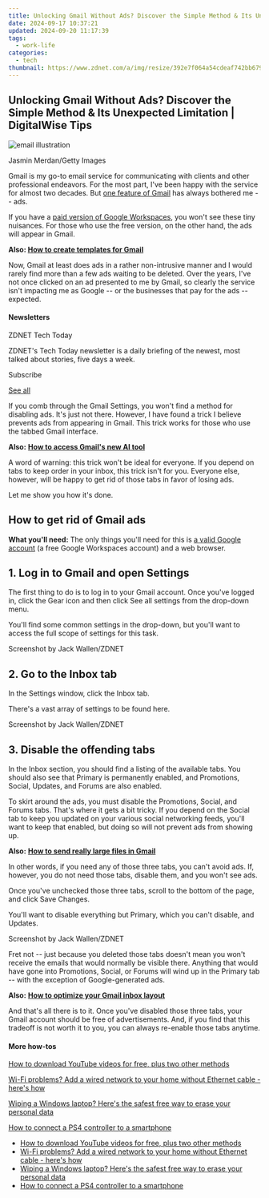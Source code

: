 ```yaml
---
title: Unlocking Gmail Without Ads? Discover the Simple Method & Its Unexpected Limitation | DigitalWise Tips
date: 2024-09-17 10:37:21
updated: 2024-09-20 11:17:39
tags:
  - work-life
categories:
  - tech
thumbnail: https://www.zdnet.com/a/img/resize/392e7f064a54cdeaf742bb679d0fc13b622b8bd7/2023/08/17/adb5dd32-3aed-4912-91d7-3393455dc90e/gettyimages-1368514792.jpg?width=278&height=156&fit=crop&auto=webp
---
```


## Unlocking Gmail Without Ads? Discover the Simple Method & Its Unexpected Limitation | DigitalWise Tips

![email illustration](https://www.zdnet.com/a/img/resize/b8769f8003c50b9ea731030d8c1c7f3b711f3751/2023/08/17/adb5dd32-3aed-4912-91d7-3393455dc90e/gettyimages-1368514792.jpg?auto=webp&width=1280)

Jasmin Merdan/Getty Images

Gmail is my go-to email service for communicating with clients and other professional endeavors. For the most part, I've been happy with the service for almost two decades. But [one feature of Gmail](https://www.zdnet.com/home-and-office/work-life/how-to-block-someone-on-gmail-quickly-and-easily/) has always bothered me -- ads.

If you have a [paid version of Google Workspaces](https://www.zdnet.com/article/why-my-two-person-company-bought-a-google-workspace-enterprise-plan/), you won't see these tiny nuisances. For those who use the free version, on the other hand, the ads will appear in Gmail.

**Also: [How to create templates for Gmail](https://www.zdnet.com/home-and-office/work-life/how-to-create-and-use-templates-for-gmail/)**

Now, Gmail at least does ads in a rather non-intrusive manner and I would rarely find more than a few ads waiting to be deleted. Over the years, I've not once clicked on an ad presented to me by Gmail, so clearly the service isn't impacting me as Google -- or the businesses that pay for the ads -- expected. 

#### Newsletters

ZDNET Tech Today

ZDNET's Tech Today newsletter is a daily briefing of the newest, most talked about stories, five days a week.

 Subscribe

[See all](https://www.zdnet.com/newsletters/)

If you comb through the Gmail Settings, you won't find a method for disabling ads. It's just not there. However, I have found a trick I believe prevents ads from appearing in Gmail. This trick works for those who use the tabbed Gmail interface. 

**Also:** [**How to access Gmail's new AI tool**](https://www.zdnet.com/article/gmail-will-help-you-write-your-emails-now-how-to-access-googles-new-ai-tool/)

A word of warning: this trick won't be ideal for everyone. If you depend on tabs to keep order in your inbox, this trick isn't for you. Everyone else, however, will be happy to get rid of those tabs in favor of losing ads.

Let me show you how it's done.

## How to get rid of Gmail ads

**What you'll need:** The only things you'll need for this is [a valid Google account](https://www.zdnet.com/article/google-starts-warning-users-about-potential-inactive-account-deletions/) (a free Google Workspaces account) and a web browser.

## 1\. Log in to Gmail and open Settings

The first thing to do is to log in to your Gmail account. Once you've logged in, click the Gear icon and then click See all settings from the drop-down menu.

You'll find some common settings in the drop-down, but you'll want to access the full scope of settings for this task.

Screenshot by Jack Wallen/ZDNET

## 2\. Go to the Inbox tab

In the Settings window, click the Inbox tab.

There's a vast array of settings to be found here.

Screenshot by Jack Wallen/ZDNET

## 3\. Disable the offending tabs

In the Inbox section, you should find a listing of the available tabs. You should also see that Primary is permanently enabled, and Promotions, Social, Updates, and Forums are also enabled. 

To skirt around the ads, you must disable the Promotions, Social, and Forums tabs. That's where it gets a bit tricky. If you depend on the Social tab to keep you updated on your various social networking feeds, you'll want to keep that enabled, but doing so will not prevent ads from showing up.

**Also:** [**How to send really large files in Gmail**](https://www.zdnet.com/home-and-office/work-life/how-to-send-large-files-up-to-10gb-in-gmail/)

In other words, if you need any of those three tabs, you can't avoid ads. If, however, you do not need those tabs, disable them, and you won't see ads.

Once you've unchecked those three tabs, scroll to the bottom of the page, and click Save Changes.

You'll want to disable everything but Primary, which you can't disable, and Updates.

Screenshot by Jack Wallen/ZDNET

Fret not -- just because you deleted those tabs doesn't mean you won't receive the emails that would normally be visible there. Anything that would have gone into Promotions, Social, or Forums will wind up in the Primary tab -- with the exception of Google-generated ads.

**Also:** [**How to optimize your Gmail inbox layout**](https://www.zdnet.com/home-and-office/work-life/how-to-change-your-gmail-inbox-layout-and-why-you-might-want-to/)

And that's all there is to it. Once you've disabled those three tabs, your Gmail account should be free of advertisements. And, if you find that this tradeoff is not worth it to you, you can always re-enable those tabs anytime.

#### More how-tos

[How to download YouTube videos for free, plus two other methods](https://www.zdnet.com/article/how-to-download-youtube-videos-for-free-plus-two-other-methods/ "How to download YouTube videos for free, plus two other methods")

[Wi-Fi problems? Add a wired network to your home without Ethernet cable - here's how](https://www.zdnet.com/article/ditch-the-wi-fi-how-to-add-a-wired-network-to-your-home-without-ethernet-cable/ "Wi-Fi problems? Add a wired network to your home without Ethernet cable - here's how")

[Wiping a Windows laptop? Here's the safest free way to erase your personal data](https://www.zdnet.com/article/wiping-a-windows-laptop-heres-the-safest-free-way-to-erase-your-personal-data/ "Wiping a Windows laptop? Here's the safest free way to erase your personal data")

[How to connect a PS4 controller to a smartphone](https://www.zdnet.com/article/how-to-connect-a-ps4-controller-to-a-smartphone/ "How to connect a PS4 controller to a smartphone")

* [How to download YouTube videos for free, plus two other methods](https://www.zdnet.com/article/how-to-download-youtube-videos-for-free-plus-two-other-methods/ "How to download YouTube videos for free, plus two other methods")
* [Wi-Fi problems? Add a wired network to your home without Ethernet cable - here's how](https://www.zdnet.com/article/ditch-the-wi-fi-how-to-add-a-wired-network-to-your-home-without-ethernet-cable/ "Wi-Fi problems? Add a wired network to your home without Ethernet cable - here's how")
* [Wiping a Windows laptop? Here's the safest free way to erase your personal data](https://www.zdnet.com/article/wiping-a-windows-laptop-heres-the-safest-free-way-to-erase-your-personal-data/ "Wiping a Windows laptop? Here's the safest free way to erase your personal data")
* [How to connect a PS4 controller to a smartphone](https://www.zdnet.com/article/how-to-connect-a-ps4-controller-to-a-smartphone/ "How to connect a PS4 controller to a smartphone")

<ins class="adsbygoogle"
     style="display:block"
     data-ad-format="autorelaxed"
     data-ad-client="ca-pub-7571918770474297"
     data-ad-slot="1223367746"></ins>



<ins class="adsbygoogle"
     style="display:block"
     data-ad-client="ca-pub-7571918770474297"
     data-ad-slot="8358498916"
     data-ad-format="auto"
     data-full-width-responsive="true"></ins>
